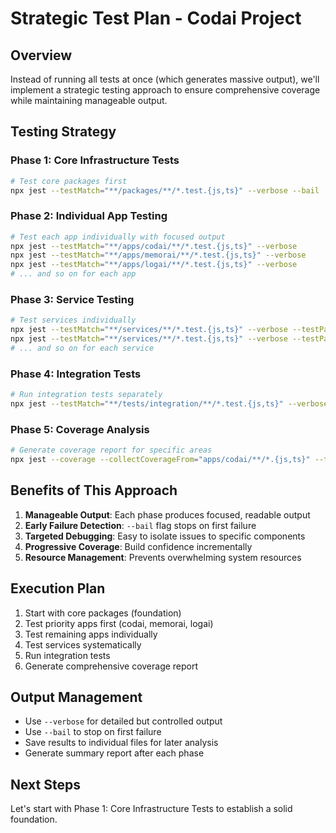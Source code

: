 # Strategic Test Plan - Codai Project

## Overview

Instead of running all tests at once (which generates massive output), we'll implement a strategic testing approach to ensure comprehensive coverage while maintaining manageable output.

## Testing Strategy

### Phase 1: Core Infrastructure Tests

```bash
# Test core packages first
npx jest --testMatch="**/packages/**/*.test.{js,ts}" --verbose --bail
```

### Phase 2: Individual App Testing

```bash
# Test each app individually with focused output
npx jest --testMatch="**/apps/codai/**/*.test.{js,ts}" --verbose
npx jest --testMatch="**/apps/memorai/**/*.test.{js,ts}" --verbose
npx jest --testMatch="**/apps/logai/**/*.test.{js,ts}" --verbose
# ... and so on for each app
```

### Phase 3: Service Testing

```bash
# Test services individually
npx jest --testMatch="**/services/**/*.test.{js,ts}" --verbose --testPathPattern="admin"
npx jest --testMatch="**/services/**/*.test.{js,ts}" --verbose --testPathPattern="AIDE"
# ... and so on for each service
```

### Phase 4: Integration Tests

```bash
# Run integration tests separately
npx jest --testMatch="**/tests/integration/**/*.test.{js,ts}" --verbose
```

### Phase 5: Coverage Analysis

```bash
# Generate coverage report for specific areas
npx jest --coverage --collectCoverageFrom="apps/codai/**/*.{js,ts}" --testMatch="**/apps/codai/**/*.test.{js,ts}"
```

## Benefits of This Approach

1. **Manageable Output**: Each phase produces focused, readable output
2. **Early Failure Detection**: `--bail` flag stops on first failure
3. **Targeted Debugging**: Easy to isolate issues to specific components
4. **Progressive Coverage**: Build confidence incrementally
5. **Resource Management**: Prevents overwhelming system resources

## Execution Plan

1. Start with core packages (foundation)
2. Test priority apps first (codai, memorai, logai)
3. Test remaining apps individually
4. Test services systematically
5. Run integration tests
6. Generate comprehensive coverage report

## Output Management

- Use `--verbose` for detailed but controlled output
- Use `--bail` to stop on first failure
- Save results to individual files for later analysis
- Generate summary report after each phase

## Next Steps

Let's start with Phase 1: Core Infrastructure Tests to establish a solid foundation.
